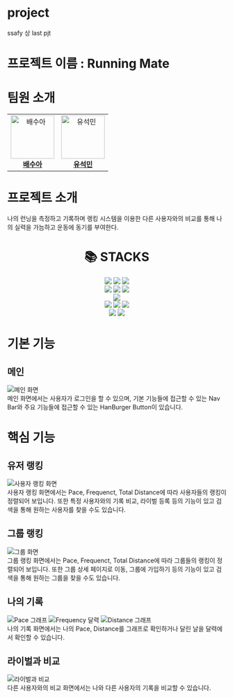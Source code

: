 # project
ssafy 상 last pjt


# 프로젝트 이름 : Running Mate

# 팀원 소개

<div align="center">
  <table>
    <tr>
      <td align="center">
        <a href="https://github.com/SACANDO">
          <img src="./프론트-Vue/vue/images/sooa.JPG" alt="배수아" width="100" height="100">
          <br>
          <strong>배수아</strong>
        </a>
      </td>
      <td align="center">
        <a href="https://github.com/roqdkfwk">
          <img src="./프론트-Vue/vue/images/seokmin.JPG" alt="유석민" width="100" height="100">
          <br>
          <strong>유석민</strong>
        </a>
      </td>
    </tr>
  </table>
</div>

# 프로젝트 소개

나의 런닝을 측정하고 기록하며 랭킹 시스템을 이용한 다른 사용자와의 비교를 통해
나의 실력을 가늠하고 운동에 동기를 부여한다.

<div align="center"><h1>📚 STACKS</h1></div>

<div align="center"> 
  <img src="https://img.shields.io/badge/java-007396?style=for-the-badge&logo=java&logoColor=white">
  <img src="https://img.shields.io/badge/spring-6DB33F?style=for-the-badge&logo=spring&logoColor=white">
  <img src="https://img.shields.io/badge/springboot-6DB33F?style=for-the-badge&logo=springboot&logoColor=white">
  <br>
  <img src="https://img.shields.io/badge/html5-E34F26?style=for-the-badge&logo=html5&logoColor=white">
  <img src="https://img.shields.io/badge/css-1572B6?style=for-the-badge&logo=css3&logoColor=white">
  <img src="https://img.shields.io/badge/javascript-F7DF1E?style=for-the-badge&logo=javascript&logoColor=black">
  <br>
  <img src="https://img.shields.io/badge/mysql-4479A1?style=for-the-badge&logo=mysql&logoColor=white">
  <br>
  <img src="https://img.shields.io/badge/vue.js-4FC08D?style=for-the-badge&logo=vue.js&logoColor=white">
  <img src="https://img.shields.io/badge/node.js-339933?style=for-the-badge&logo=Node.js&logoColor=white">
  <img src="https://img.shields.io/badge/bootstrap-7952B3?style=for-the-badge&logo=bootstrap&logoColor=white">
  <br>
  <img src="https://img.shields.io/badge/git-F05032?style=for-the-badge&logo=git&logoColor=white">
  <img src="https://img.shields.io/badge/notion-000000?style=for-the-badge&logo=Notion&logoColor=white">
</div>

# 기본 기능

## 메인 
![메인 화면](./프론트-Vue/vue/images/Home.PNG)
<br>
메인 화면에서는 사용자가 로그인을 할 수 있으며, 기본 기능들에 접근할 수 있는 Nav Bar와 주요 기능들에 접근할 수 있는 HanBurger Button이 있습니다.

# 핵심 기능

## 유저 랭킹
![사용자 랭킹 화면](./프론트-Vue/vue/images/UserRanking1.PNG)
<br>
사용자 랭킹 화면에서는 Pace, Frequenct, Total Distance에 따라 사용자들의 랭킹이 정렬되어 보입니다.
또한 특정 사용자와의 기록 비교, 라이벌 등록 등의 기능이 있고 검색을 통해 원하는 사용자를 찾을 수도 있습니다.

## 그룹 랭킹
![그룹 화면](./프론트-Vue/vue/images/GroupRanking1.PNG)
<br>
그룹 랭킹 화면에서는 Pace, Frequenct, Total Distance에 따라 그룹들의 랭킹이 정렬되어 보입니다.
또한 그룹 상세 페이지로 이동, 그룹에 가입하기 등의 기능이 있고 검색을 통해 원하는 그룹을 찾을 수도 있습니다.

## 나의 기록
![Pace 그래프](./프론트-Vue/vue/images/MyLog_Pace.PNG)
![Frequency 달력](./프론트-Vue/vue/images/MyLog_Frequency.PNG)
![Distance 그래프](./프론트-Vue/vue/images/MyLog_Distance.PNG)
<br>
나의 기록 화면에서는 나의 Pace, Distance를 그래프로 확인하거나 달린 날을 달력에서 확인할 수 있습니다.

## 라이벌과 비교
![라이벌과 비교](./프론트-Vue/vue/images/RivalCompare.PNG)
<br>
다른 사용자와의 비교 화면에서는 나와 다른 사용자의 기록을 비교할 수 있습니다.

